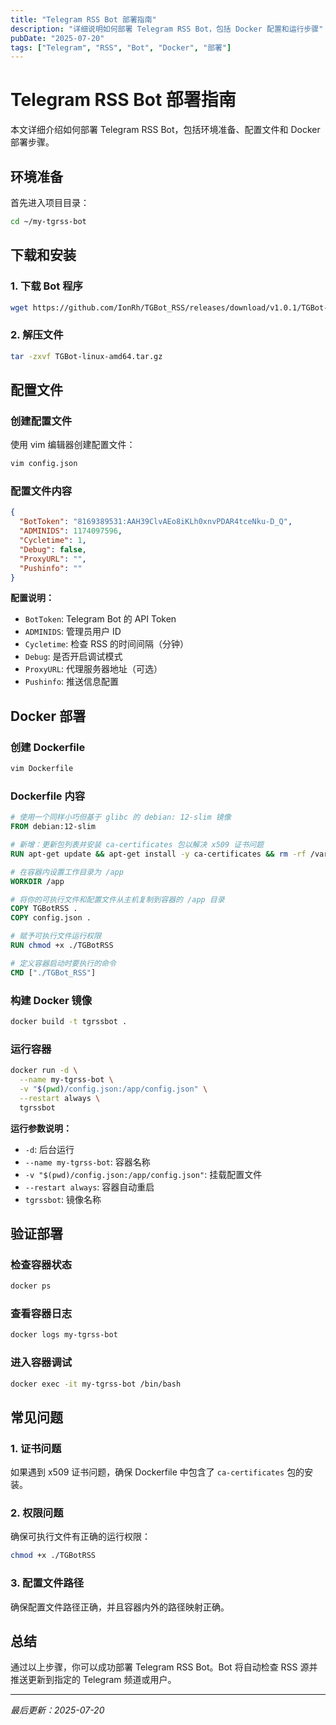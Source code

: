 ```yaml
---
title: "Telegram RSS Bot 部署指南"
description: "详细说明如何部署 Telegram RSS Bot，包括 Docker 配置和运行步骤"
pubDate: "2025-07-20"
tags: ["Telegram", "RSS", "Bot", "Docker", "部署"]
---
```


# Telegram RSS Bot 部署指南

本文详细介绍如何部署 Telegram RSS Bot，包括环境准备、配置文件和 Docker 部署步骤。

## 环境准备

首先进入项目目录：

```bash
cd ~/my-tgrss-bot
```

## 下载和安装

### 1. 下载 Bot 程序

```bash
wget https://github.com/IonRh/TGBot_RSS/releases/download/v1.0.1/TGBot-linux-amd64.tar.gz
```

### 2. 解压文件

```bash
tar -zxvf TGBot-linux-amd64.tar.gz
```

## 配置文件

### 创建配置文件

使用 vim 编辑器创建配置文件：

```bash
vim config.json
```

### 配置文件内容

```json
{
  "BotToken": "8169389531:AAH39ClvAEo8iKLh0xnvPDAR4tceNku-D_Q",
  "ADMINIDS": 1174097596,
  "Cycletime": 1,
  "Debug": false,
  "ProxyURL": "",
  "Pushinfo": ""
}
```

**配置说明：**
- `BotToken`: Telegram Bot 的 API Token
- `ADMINIDS`: 管理员用户 ID
- `Cycletime`: 检查 RSS 的时间间隔（分钟）
- `Debug`: 是否开启调试模式
- `ProxyURL`: 代理服务器地址（可选）
- `Pushinfo`: 推送信息配置

## Docker 部署

### 创建 Dockerfile

```bash
vim Dockerfile
```

### Dockerfile 内容

```dockerfile
# 使用一个同样小巧但基于 glibc 的 debian: 12-slim 镜像
FROM debian:12-slim

# 新增：更新包列表并安装 ca-certificates 包以解决 x509 证书问题
RUN apt-get update && apt-get install -y ca-certificates && rm -rf /var/lib/apt/lists/*

# 在容器内设置工作目录为 /app
WORKDIR /app

# 将你的可执行文件和配置文件从主机复制到容器的 /app 目录
COPY TGBotRSS .
COPY config.json .

# 赋予可执行文件运行权限
RUN chmod +x ./TGBotRSS

# 定义容器启动时要执行的命令
CMD ["./TGBot_RSS"]
```

### 构建 Docker 镜像

```bash
docker build -t tgrssbot .
```

### 运行容器

```bash
docker run -d \
  --name my-tgrss-bot \
  -v "$(pwd)/config.json:/app/config.json" \
  --restart always \
  tgrssbot
```

**运行参数说明：**
- `-d`: 后台运行
- `--name my-tgrss-bot`: 容器名称
- `-v "$(pwd)/config.json:/app/config.json"`: 挂载配置文件
- `--restart always`: 容器自动重启
- `tgrssbot`: 镜像名称

## 验证部署

### 检查容器状态

```bash
docker ps
```

### 查看容器日志

```bash
docker logs my-tgrss-bot
```

### 进入容器调试

```bash
docker exec -it my-tgrss-bot /bin/bash
```

## 常见问题

### 1. 证书问题
如果遇到 x509 证书问题，确保 Dockerfile 中包含了 `ca-certificates` 包的安装。

### 2. 权限问题
确保可执行文件有正确的运行权限：
```bash
chmod +x ./TGBotRSS
```

### 3. 配置文件路径
确保配置文件路径正确，并且容器内外的路径映射正确。

## 总结

通过以上步骤，你可以成功部署 Telegram RSS Bot。Bot 将自动检查 RSS 源并推送更新到指定的 Telegram 频道或用户。

---

*最后更新：2025-07-20*


